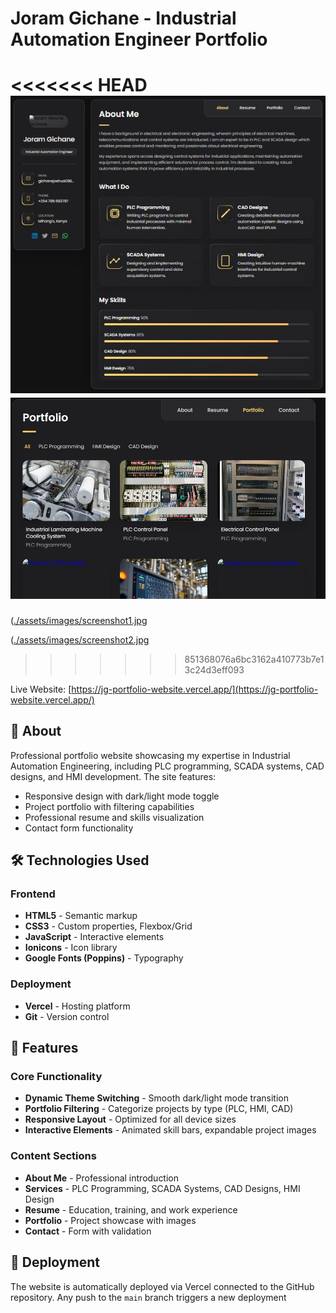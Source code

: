 # Joram Gichane - Industrial Automation Engineer Portfolio

<<<<<<< HEAD
![Website Screenshot](screenshot1.jpg) <!-- Add a screenshot if available -->
![Website Screenshot](screenshot2.jpg) <!-- Add a screenshot if available -->
=======
([./assets/images/screenshot1.jpg](https://github.com/MiriamWaithira/JGPortfolio-Website/blob/26fb9158830cd79f081368ecec013a7be1a3bcbb/assets/images/screenshot1.JPG) <!-- Add a screenshot if available -->

([./assets/images/screenshot2.jpg](https://github.com/MiriamWaithira/JGPortfolio-Website/blob/90cd54d1242b02df2856b6f9ac752ae2ad4a7bb8/assets/images/screenshot2.JPG) <!-- Add a screenshot if available -->
>>>>>>> 851368076a6bc3162a410773b7e13c24d3eff093

Live Website: [https://jg-portfolio-website.vercel.app/](https://jg-portfolio-website.vercel.app/)

## 🌟 About

Professional portfolio website showcasing my expertise in Industrial Automation Engineering, including PLC programming, SCADA systems, CAD designs, and HMI development. The site features:

- Responsive design with dark/light mode toggle
- Project portfolio with filtering capabilities
- Professional resume and skills visualization
- Contact form functionality

## 🛠️ Technologies Used

### Frontend

- **HTML5** - Semantic markup
- **CSS3** - Custom properties, Flexbox/Grid
- **JavaScript** - Interactive elements
- **Ionicons** - Icon library
- **Google Fonts (Poppins)** - Typography

### Deployment

- **Vercel** - Hosting platform
- **Git** - Version control

## 🚀 Features

### Core Functionality

- **Dynamic Theme Switching** - Smooth dark/light mode transition
- **Portfolio Filtering** - Categorize projects by type (PLC, HMI, CAD)
- **Responsive Layout** - Optimized for all device sizes
- **Interactive Elements** - Animated skill bars, expandable project images

### Content Sections

- **About Me** - Professional introduction
- **Services** - PLC Programming, SCADA Systems, CAD Designs, HMI Design
- **Resume** - Education, training, and work experience
- **Portfolio** - Project showcase with images
- **Contact** - Form with validation

## 🚀 Deployment

The website is automatically deployed via Vercel connected to the GitHub repository. Any push to the `main` branch triggers a new deployment
